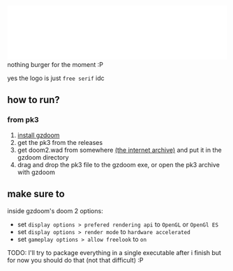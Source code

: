 ![logo maybe](./graphics/mainmenu/LTTW)
nothing burger for the moment :P

yes the logo is just `free serif` idc

## how to run?
### from pk3
1. [install gzdoom](https://zdoom.org/downloads)
2. get the pk3 from the releases
3. get doom2.wad from somewhere [(the internet archive)](https://archive.org/details/DOOM2IWADFILE) and put it in the gzdoom directory
4. drag and drop the pk3 file to the gzdoom exe, or open the pk3 archive with gzdoom

## make sure to
inside gzdoom's doom 2 options:
- set `display options > prefered rendering api` to `OpenGL` or `OpenGl ES`
- set `display options > render mode` to `hardware accelerated`
- set `gameplay options > allow freelook` to `on`

TODO: I'll try to package everything in a single executable after i finish but for now you should do that (not that difficult) :P
